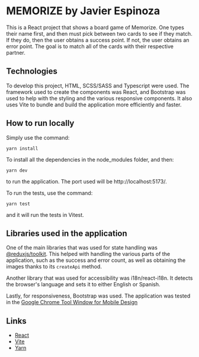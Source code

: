 # MEMORIZE by Javier Espinoza

This is a React project that shows a board game of Memorize. One types their name first, and then must pick between two cards to see if they match. If they do, then the user obtains a success point. If not, the user obtains an error point. The goal is to match all of the cards with their respective partner.

## Technologies

To develop this project, HTML, SCSS/SASS and Typescript were used. The framework used to create the components was React, and Bootstrap was used to help with the styling and the various responsive components. It also uses Vite to bundle and build the application more efficiently and faster.

## How to run locally

Simply use the command:

`yarn install`

To install all the dependencies in the node_modules folder, and then:

`yarn dev`

to run the application. The port used will be http://localhost:5173/.

To run the tests, use the command:

`yarn test`

and it will run the tests in Vitest.

## Libraries used in the application

One of the main libraries that was used for state handling was [@reduxjs/toolkit](https://redux-toolkit.js.org/). This helped with handling the various parts of the application, such as the success and error count, as well as obtaining the images thanks to its `createApi` method.

Another library that was used for accessibility was i18n/react-i18n. It detects the browser's language and sets it to either English or Spanish.

Lastly, for responsiveness, Bootstrap was used. The application was tested in the [Google Chrome Tool Window for Mobile Design](https://i.imgur.com/K2y5lST.png)

## Links

- [React](https://react.dev/)
- [Vite](https://vitejs.dev/)
- [Yarn](https://yarnpkg.com/)
